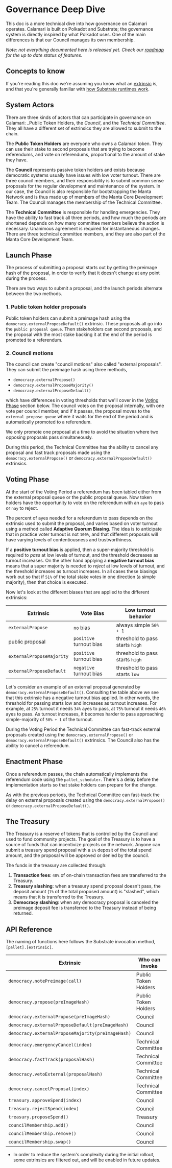 # Governance Deep Dive

This doc is a more technical dive into how governance on Calamari operates.
Calamari is built on Polkadot and Substrate; the governance system is 
directly inspired by what Polkadot uses. One of the main differences is that 
our Council manages its own membership.

_Note: not everything documented here is released yet. Check our 
[roadmap](https://emphasized-seed-161.notion.site/3b1b61e0aee8484396d674f4653e0813?v=451a4ad2105d4f9cb35fb74680359c1d)
for the up to date status of features._

## Concepts to know

If you're reading this doc we're assuming you know what an 
[extrinsic](https://docs.substrate.io/v3/concepts/extrinsics/) is, and that 
you're generally familiar with 
[how Substrate runtimes work](https://docs.substrate.io/v3/concepts/runtime/).

## System Actors

There are three kinds of actors that can participate in governance 
on Calamari: _Public Token Holders, the _Council_, and the _Technical Committee_.
They all have a different set of extrinsics they are allowed to submit to the chain.

The **Public Token Holders** are everyone who owns a Calamari token. They can use 
their stake to second proposals that are trying to become referendums, and 
vote on referendums, proportional to the amount of stake they have.

The **Council** represents passive token holders and exists because democratic
systems usually have issues with low voter turnout. There are three council
members, and their responsibility is to submit common sense proposals for the
regular development and maintenance of the system. In our case, the Council is
also responsible for bootstrapping the Manta Network and is thus made up of
members of the Manta Core Development Team. The Council manages the membership
of the Technical Committee.

The **Technical Committee** is responsible for handling emergencies. They
have the ability to fast track all three periods, and how much the periods 
are shortened depends on how many committee members believe the action is necessary. 
Unanimous agreement is required for instantaneous changes. There are three
technical committee members, and they are also part of the Manta Core
Development Team.

## Launch Phase

The process of submitting a proposal starts out by getting the preimage hash
of the proposal, in order to verify that it doesn't change at any point during
the process. 

There are two ways to submit a proposal, and the launch periods alternate 
between the two methods.

### 1. Public token holder proposals

Public token holders can submit a preimage hash using the 
`democracy.externalProposeDefault()` extrinsic. These proposals all go 
into the `public proposal queue`. Then stakeholders can second proposals,
and the proposal with the most stake backing it at the end of the period
is promoted to a referendum.

### 2. Council motions

The council can create "council motions" also called "external proposals".
They can submit the preimage hash using three methods,

* `democracy.externalPropose()`
* `democracy.externalProposeMajority()`
* `democracy.externalProposeDefault()`

which have differences in voting thresholds that we'll cover in the [Voting Phase](#voting-phase) 
section below. The council votes on the proposal internally, with one vote per 
council member, and if it passes, the proposal moves to the `external propose queue` 
where it waits for the end of the period and is automatically promoted to a referendum.

We only promote one proposal at a time to avoid the situation where two opposing 
proposals pass simultaneously. 

During this period, the Technical Committee has the ability to cancel any proposal
and fast track proposals made using the `democracy.externalPropose()` or 
`democracy.externalProposeDefault()` extrinsics.

## Voting Phase

At the start of the Voting Period a referendum has been tabled either from the
external proposal queue or the public proposal queue. Now token holders have 
the opportunity to vote on the referendum with an `aye` to pass or `nay` to 
reject.

The percent of ayes needed for a referendum to pass depends on the extrinsic 
used to submit the proposal, and varies based on voter turnout using a method 
called **Adaptive Quorum Biasing**. The idea is to anticipate that in practice
voter turnout is not `100%`, and that different proposals will have varying 
levels of contentiousness and trustworthiness.

If a **positive turnout bias** is applied, then a super-majority threshold is
required to _pass_ at low levels of turnout, and the threshold decreases as 
turnout increases. On the other hand applying a **negative turnout bias** means
that a super majority is needed to _reject_ at low levels of turnout, and the 
threshold increases as turnout increases. In all cases these biasings work out
so that if `51%` of the total stake votes in one direction (a simple majority), 
then that choice is executed.

Now let's look at the different biases that are applied to the different extrinsics:

| Extrinsic                 | Vote Bias               | Low turnout behavior            |
|---------------------------|-------------------------|---------------------------------|
| `externalPropose`         | `no` bias               | always simple `50% + 1`         |
| public proposal           | `positive` turnout bias | threshold to pass starts `high` |
| `externalProposeMajority` | `positive` turnout bias | threshold to pass starts `high` |
| `externalProposeDefault`  | `negative` turnout bias | threshold to pass starts `low`  |

Let's consider an example of an external proposal generated by `democracy.externalProposeDefault()`.
Consulting the table above we see that this extrinsic has a negative turnout bias applied. 
In other words, the threshold for passing starts low and increases as turnout increases. 
For example, at `25%` turnout it needs `34%` ayes to pass, at `75%` turnout it needs `46%` ayes to pass. 
As turnout increases, it becomes harder to pass approaching simple-majority of `50% + 1` of the turnout.

During the Voting Period the Technical Committee can fast-track external proposals created using 
the `democracy.externalPropose()` or `democracy.externalProposeDefault()` extrinsics. 
The Council also has the ability to cancel a referendum.

## Enactment Phase

Once a referendum passes, the chain automatically implements the referendum code 
using the `pallet_scheduler`. There's a delay before the implementation starts so that
stake holders can prepare for the change.

As with the previous periods, the Technical Committee can fast-track the delay on 
external proposals created using the `democracy.externalPropose()` or 
`democracy.externalProposeDefault()`.

## The Treasury

The Treasury is a reserve of tokens that is controlled by the Council and 
used to fund community projects. The goal of the Treasury is to have a source of funds 
that can incentivize projects on the network. Anyone can submit a treasury 
spend proposal with a `1%` deposit of the total spend amount, and the proposal 
will be approved or denied by the council. 

The funds in the treasury are collected through:

1. **Transaction fees**: `40%` of on-chain transaction fees are transferred to the Treasury.
2. **Treasury slashing**: when a treasury spend proposal doesn't pass, the 
deposit amount (`1%` of the total proposed amount) is "slashed", which means
that it is transferred to the Treasury. 
3. **Democracy slashing**: when any democracy proposal is canceled the
preimage deposit fee is transferred to the Treasury instead of being returned.

## API Reference

The naming of functions here follows the Substrate invocation method, `[pallet].[extrinsic]`.

| Extrinsic                                         | Who can invoke       | Unfiltered*      	  |
|---------------------------------------------------|----------------------|----------------------|
| `democracy.notePreimage(call)`                    | Public Token Holders |  Yes                 |
| `democracy.propose(preImageHash)`                 | Public Token Holders |  No                  |
| `democracy.externalPropose(preImageHash)`         | Council              |  No                  |
| `democracy.externalProposeDefault(preImageHash)`  | Council              |  Yes                 |
| `democracy.externalProposeMajority(preImageHash)` | Council              |  No                  |
| `democracy.emergencyCancel(index)`                | Technical Committee  |  Yes                 |
| `democracy.fastTrack(proposalHash)`               | Technical Committee  |  Yes                 |
| `democracy.vetoExternal(proposalHash)`            | Technical Committee  |  Yes                 |
| `democracy.cancelProposal(index)`                 | Technical Committee  |  Yes                 |
| `treasury.approveSpend(index)`                    | Council              |  No                  |
| `treasury.rejectSpend(index)`                     | Council              |  No                  |
| `treasury.proposeSpend()`                         | Treasury             |  No                  |
| `councilMembership.add()`                         | Council              |  Yes                 |
| `councilMembership.remove()`                      | Council              |  Yes                 |
| `councilMembership.swap()`                        | Council              |  Yes                 |

* In order to reduce the system's complexity during the initial rollout, some extrinsics are filtered out, and will be enabled in future updates.